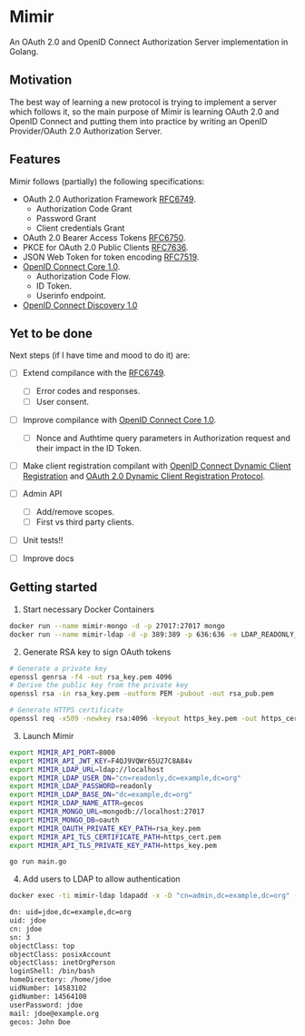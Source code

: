 # Mimir

An OAuth 2.0 and OpenID Connect Authorization Server implementation in Golang.

## Motivation

The best way of learning a new protocol is trying to implement a server which follows it, so the main
purpose of Mimir is learning OAuth 2.0 and OpenID Connect and putting them into practice by writing
an OpenID Provider/OAuth 2.0 Authorization Server.

## Features

Mimir follows (partially) the following specifications:

- OAuth 2.0 Authorization Framework [RFC6749](https://tools.ietf.org/html/rfc6749).
    - Authorization Code Grant
    - Password Grant
    - Client credentials Grant
- OAuth 2.0 Bearer Access Tokens [RFC6750](https://tools.ietf.org/html/rfc6750).
- PKCE for OAuth 2.0 Public Clients [RFC7636](https://tools.ietf.org/html/rfc7636).
- JSON Web Token for token encoding [RFC7519](https://tools.ietf.org/html/rfc7519).
- [OpenID Connect Core 1.0](https://openid.net/specs/openid-connect-core-1_0.html).
    - Authorization Code Flow.
    - ID Token.
    - Userinfo endpoint.
- [OpenID Connect Discovery 1.0](https://openid.net/specs/openid-connect-discovery-1_0.html)

## Yet to be done

Next steps (if I have time and mood to do it) are:

- [ ] Extend compilance with the [RFC6749](https://tools.ietf.org/html/rfc6749).
    - [ ] Error codes and responses.
    - [ ] User consent.
- [ ] Improve compilance with [OpenID Connect Core 1.0](https://openid.net/specs/openid-connect-core-1_0.html).
    - [ ] Nonce and Authtime query parameters in Authorization request and their impact in the ID Token.
- [ ] Make client registration compilant with [OpenID Connect Dynamic Client Registration](https://openid.net/specs/openid-connect-registration-1_0.html) and [OAuth 2.0 Dynamic Client Registration Protocol](https://tools.ietf.org/html/draft-ietf-oauth-dyn-reg-20).
- [ ] Admin API
    - [ ] Add/remove scopes.
    - [ ] First vs third party clients.
- [ ] Unit tests!!
- [ ] Improve docs


## Getting started

1. Start necessary Docker Containers

```bash
docker run --name mimir-mongo -d -p 27017:27017 mongo
docker run --name mimir-ldap -d -p 389:389 -p 636:636 -e LDAP_READONLY_USER=true osixia/openldap:1.2.4
```

2. Generate RSA key to sign OAuth tokens

```bash
# Generate a private key
openssl genrsa -f4 -out rsa_key.pem 4096
# Derive the public key from the private key
openssl rsa -in rsa_key.pem -outform PEM -pubout -out rsa_pub.pem

# Generate HTTPS certificate
openssl req -x509 -newkey rsa:4096 -keyout https_key.pem -out https_cert.pem -days 365 -nodes -subj '/CN=localhost'
```

3. Launch Mimir

```bash
export MIMIR_API_PORT=8000
export MIMIR_API_JWT_KEY=F4QJ9VQWr65U27C8A84v
export MIMIR_LDAP_URL=ldap://localhost
export MIMIR_LDAP_USER_DN="cn=readonly,dc=example,dc=org"
export MIMIR_LDAP_PASSWORD=readonly
export MIMIR_LDAP_BASE_DN="dc=example,dc=org"
export MIMIR_LDAP_NAME_ATTR=gecos
export MIMIR_MONGO_URL=mongodb://localhost:27017
export MIMIR_MONGO_DB=oauth
export MIMIR_OAUTH_PRIVATE_KEY_PATH=rsa_key.pem
export MIMIR_API_TLS_CERTIFICATE_PATH=https_cert.pem
export MIMIR_API_TLS_PRIVATE_KEY_PATH=https_key.pem

go run main.go
```

4. Add users to LDAP to allow authentication

```bash
docker exec -ti mimir-ldap ldapadd -x -D "cn=admin,dc=example,dc=org" -w admin -H ldap://localhost -ZZ

dn: uid=jdoe,dc=example,dc=org
uid: jdoe
cn: jdoe
sn: 3
objectClass: top
objectClass: posixAccount
objectClass: inetOrgPerson
loginShell: /bin/bash
homeDirectory: /home/jdoe
uidNumber: 14583102
gidNumber: 14564100
userPassword: jdoe
mail: jdoe@example.org
gecos: John Doe

```

